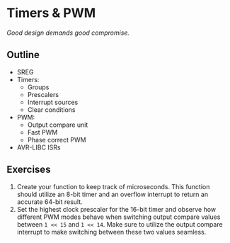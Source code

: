 # Timers & PWM

*Good design demands good compromise.*

## Outline

- SREG
- Timers:
  - Groups
  - Prescalers
  - Interrupt sources
  - Clear conditions
- PWM:
  - Output compare unit
  - Fast PWM
  - Phase correct PWM
- AVR-LIBC ISRs

## Exercises

1. Create your function to keep track of microseconds.
   This function should utilize an 8-bit timer and an overflow interrupt to return an accurate 64-bit result.
2. Set the highest clock prescaler for the 16-bit timer and observe how different PWM modes behave when switching output compare values between `1 << 15` and `1 << 14`.
   Make sure to utilize the output compare interrupt to make switching between these two values seamless.
